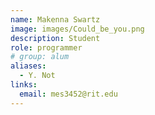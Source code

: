 ```yaml
---
name: Makenna Swartz
image: images/Could_be_you.png
description: Student
role: programmer
# group: alum
aliases:
  - Y. Not
links:
  email: mes3452@rit.edu
---
```


